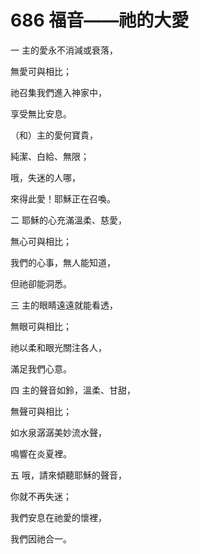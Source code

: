 # 686 福音——祂的大愛

一 主的愛永不消減或衰落，

無愛可與相比；

祂召集我們進入神家中，

享受無比安息。

（和）主的愛何寶貴，

純潔、白給、無限；

哦，失迷的人哪，

來得此愛！耶穌正在召喚。

二 耶穌的心充滿溫柔、慈愛，

無心可與相比；

我們的心事，無人能知道，

但祂卻能洞悉。

三 主的眼睛遠遠就能看透，

無眼可與相比；

祂以柔和眼光關注各人，

滿足我們心意。

四 主的聲音如鈴，溫柔、甘甜，

無聲可與相比；

如水泉潺潺美妙流水聲，

鳴響在炎夏裡。

五 哦，請來傾聽耶穌的聲音，

你就不再失迷；

我們安息在祂愛的懷裡，

我們因祂合一。

